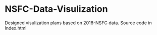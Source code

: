 # NSFC-Data-Visulization
Designed visulization plans based on 2018-NSFC data.
Source code in Index.html
